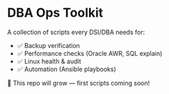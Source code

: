 # DBA Ops Toolkit  

A collection of scripts every DSI/DBA needs for:  
- ✅ Backup verification  
- ✅ Performance checks (Oracle AWR, SQL explain)  
- ✅ Linux health & audit  
- ✅ Automation (Ansible playbooks)  

🚀 This repo will grow — first scripts coming soon!  
